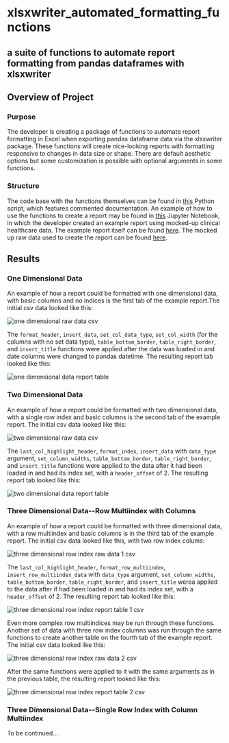 # xlsxwriter_automated_formatting_functions
## a suite of functions to automate report formatting from pandas dataframes with xlsxwriter

## Overview of Project

### Purpose

The developer is creating a package of functions to automate report formatting in Excel when exporting pandas dataframe data via the xlsxwriter package. These functions will create nice-looking reports with formatting responsive to changes in data size or shape. There are default aesthetic options but some customization is possible with optional arguments in some functions.

### Structure

The code base with the functions themselves can be found in [this](https://github.com/cbeckler/xlsxwriter_automated_formatting_functions/blob/main/formatting_functions_open_source.py) Python script, which features commented documentation. An example of how to use the functions to create a report may be found in [this](https://github.com/cbeckler/xlsxwriter_automated_formatting_functions/blob/main/create_example_report.ipynb) Jupyter Notebook, in which the developer created an example report using mocked-up clinical healthcare data. The example report itself can be found [here](https://github.com/cbeckler/xlsxwriter_automated_formatting_functions/blob/main/Reports/Example%20Clinical%20Report.xlsx). The mocked up raw data used to create the report can be found [here](https://github.com/cbeckler/xlsxwriter_automated_formatting_functions/tree/main/Data).

## Results

### One Dimensional Data

An example of how a report could be formatted with one dimensional data, with basic columns and no indices is the first tab of the example report.The initial csv data looked like this:

![one dimensional raw data csv](https://github.com/cbeckler/xlsxwriter_automated_formatting_functions/blob/main/Resources/0_1D_before.png)

The  `format_header`, `insert_data`, `set_col_data_type`, `set_col_width` (for the columns with no set data type), `table_bottom_border`, `table_right_border`, and `insert_title` functions were applied after the data was loaded in and date columns were changed to pandas datetime. The resulting report tab looked like this:

![one dimensional data report table](https://github.com/cbeckler/xlsxwriter_automated_formatting_functions/blob/main/Resources/0_1D_after.png)

### Two Dimensional Data

An example of how a report could be formatted with two dimensional data, with a single row index and basic columns is the second tab of the example report. The initial csv data looked like this:

![two dimensional raw data csv](https://github.com/cbeckler/xlsxwriter_automated_formatting_functions/blob/main/Resources/1_2D_before.png)

The `last_col_highlight_header`, `format_index`, `insert_data` with `data_type` argument, `set_column_widths`, `table_bottom_border`, `table_right_border`, and `insert_title` functions were applied to the data after it had been loaded in and had its index set, with a `header_offset` of 2. The resulting report tab looked like this:

![two dimensional data report table](https://github.com/cbeckler/xlsxwriter_automated_formatting_functions/blob/main/Resources/1_2D_after.png)

### Three Dimensional Data--Row Multiindex with Columns

An example of how a report could be formatted with three dimensional data, with a row multiindex and basic columns is in the third tab of the example report. The initial csv data looked like this, with two row index colums:

![three dimensional row index raw data 1 csv](https://github.com/cbeckler/xlsxwriter_automated_formatting_functions/blob/main/Resources/2_3D_row_1_before.png)

The `last_col_highlight_header`, `format_row_multiindex`, `insert_row_multiindex_data` with `data_type` argument, `set_column_widths`, `table_bottom_border`, `table_right_border`, and `insert_title` werea applied to the data after if had been loaded in and had its index set, with a `header_offset` of 2. The resulting report tab looked like this:

![three dimensional row index report table 1 csv](https://github.com/cbeckler/xlsxwriter_automated_formatting_functions/blob/main/Resources/2_3D_row_1_after.png)

Even more complex row multiindices may be run through these functions. Another set of data with three row index columns was run through the same functions to create another table on the fourth tab of the example report. The initial csv data looked like this:

![three dimensional row index raw data 2 csv](https://github.com/cbeckler/xlsxwriter_automated_formatting_functions/blob/main/Resources/2_3D_row_2_before.png)

After the same functions were applied to it with the same arguments as in the previous table, the resulting report looked like this:

![three dimensional row index report table 2 csv](https://github.com/cbeckler/xlsxwriter_automated_formatting_functions/blob/main/Resources/2_3D_row_2_after.png)

### Three Dimensional Data--Single Row Index with Column Multiindex

To be continued...
